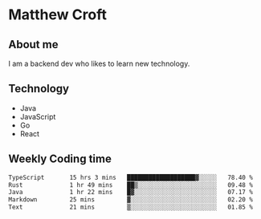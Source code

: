 # Matthew Croft

## About me
I am a backend dev who likes to learn new technology. 

## Technology
- Java
- JavaScript
- Go
- React

## Weekly Coding time
<!--START_SECTION:waka-->

```txt
TypeScript       15 hrs 3 mins   ███████████████████▓░░░░░   78.40 %
Rust             1 hr 49 mins    ██▒░░░░░░░░░░░░░░░░░░░░░░   09.48 %
Java             1 hr 22 mins    █▓░░░░░░░░░░░░░░░░░░░░░░░   07.17 %
Markdown         25 mins         ▓░░░░░░░░░░░░░░░░░░░░░░░░   02.20 %
Text             21 mins         ▒░░░░░░░░░░░░░░░░░░░░░░░░   01.85 %
```

<!--END_SECTION:waka-->
